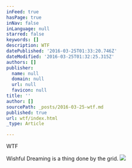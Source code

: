 ```yaml
---
inFeed: true
hasPage: true
inNav: false
inLanguage: null
starred: false
keywords: []
description: WTF
datePublished: '2016-03-25T01:33:20.746Z'
dateModified: '2016-03-25T01:32:25.315Z'
authors: []
publisher:
  name: null
  domain: null
  url: null
  favicon: null
title: ''
author: []
sourcePath: _posts/2016-03-25-wtf.md
published: true
url: wtf/index.html
_type: Article

---
```

WTF

Wishful Dreaming is a thing done by the grid.
![](https://the-grid-user-content.s3-us-west-2.amazonaws.com/8a91d7f4-590a-4ad7-8f8d-8a97ba431fe4.jpg)
